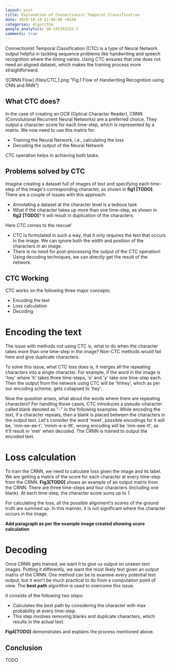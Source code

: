 ```yaml
---
layout: post
title: Explanation of Connectionist Temporal Classification
date: 2019-10-19 12:00:00 +0530
categories: Algorithm
google_analytics: UA-145393252-1
comments: true
---
```


Connectionist Temporal Classification (CTC) is a type of Neural Network output helpful in tackling sequence problems like handwriting and speech recognition where the timing varies. Using CTC ensures that one does not need an aligned dataset, which makes the training process more straightforward.

![CRNN Flow] (files/CTC_1.png "Fig.1 Flow of Handwriting Recognition using CNN and RNN")

## What CTC does?

In the case of creating an OCR (Optical Character Reader), CRNN (Convolutional Recurrent Neural Networks) are a preferred choice. They output a character-score for each time-step, which is represented by a matrix. We now need to use this matrix for:
- Training the Neural Network, i.e., calculating the loss
- Decoding the output of the Neural Network

CTC operation helps in achieving both tasks.

## Problems solved by CTC

Imagine creating a dataset full of images of text and specifying each time-step of the image's corresponding character, as shown in **fig1 [TODO]**. There are a couple of issues with this  approach:
- Annotating a dataset at the character level is a tedious task
- What if the character takes up more than one time-step, as shown in **fig2 [TODO]**? It will result in duplication of the characters.

Here CTC comes to the rescue!
- CTC is formulated in such a way, that it only requires the text that occurs in the image. We can ignore both the width and position of the characters in an image.
- There is no need for post-processing the output of the CTC operation! Using decoding techniques, we can directly get the result of the network.

## CTC Working

CTC works on the following three major concepts:
- Encoding the text
- Loss calculation
- Decoding

# Encoding the text

The issue with methods not using CTC is, what to do when the character takes more than one time-step in the image? Non-CTC methods would fail here and give duplicate characters. 

To solve this issue, what CTC loss does is, it merges all the repeating characters into a single character. For example, if the word in the image is 'hey' where 'h' takes three time-steps, 'e' and 'y' take one time-step each. Then the output from the network using CTC will be 'hhhey', which as per our encoding scheme, gets collapsed to 'hey'. 

Now the question arises, what about the words where there are repeating characters? For handling those cases, CTC introduces a pseudo-character called blank denoted as "-" in the following examples.  While encoding the text, if a character repeats, then a blank is placed between the characters in the output text. Let's consider the word 'meet', possible encodings for it will be, 'mm-ee-ee-t', 'mmm-e-e-ttt', wrong encoding will be 'mm-eee-tt', as it'll result in 'met' when decoded. The CRNN is trained to output the encoded text.

# Loss calculation

To train the CRNN, we need to calculate loss given the image and its label. We are getting a matrix of the score for each character at every time-step from the CRNN. **Fig3[TODO]** shows an example of an output matrix from the CRNN. There are three time-steps and four characters (including one blank). At each time-step, the character score sums up to 1. 

For calculating the loss, all the possible alignment's scores of the ground truth are summed up. In this manner, it is not significant where the character occurs in the image.

**Add paragraph as per the example image created showing score calculation**

# Decoding

Once CRNN gets trained, we want it to give us output on unseen text images. Putting it differently, we want the most likely text given an output matrix of the CRNN. One method can be to examine every potential text output, but it won't be much practical to do from a computation point of view. The **best path** algorithm is used to overcome this issue. 

It consists of the following two steps:
- Calculates the best path by considering the character with max probability at every time-step.
- This step involves removing blanks and duplicate characters, which results in the actual text.

**Fig4[TODO]** demonstrates and explains the process mentioned above.

## Conclusion

TODO
